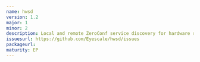 ```yaml
---
name: hwsd
version: 1.2
major: 1
minor: 2
description: Local and remote ZeroConf service discovery for hardware resources.
issuesurl: https://github.com/Eyescale/hwsd/issues
packageurl: 
maturity: EP
---
```

